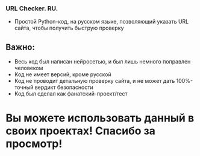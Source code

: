 ### URL Checker. RU.

 - Простой Python-код, на русском языке, позволяющий указать URL сайта, чтобы получить быструю проверку

## Важно:

 - Весь код был написан нейросетью, и был лишь немного поправлен человеком
 - Код не имеет версий, кроме русской
 - Код не проводит детальную проверку сайта, и не может дать 100%-точный вердикт безопасности
 - Код был сделал как фанатский-проект/тест

# Вы можете использовать данный в своих проектах! Спасибо за просмотр!

